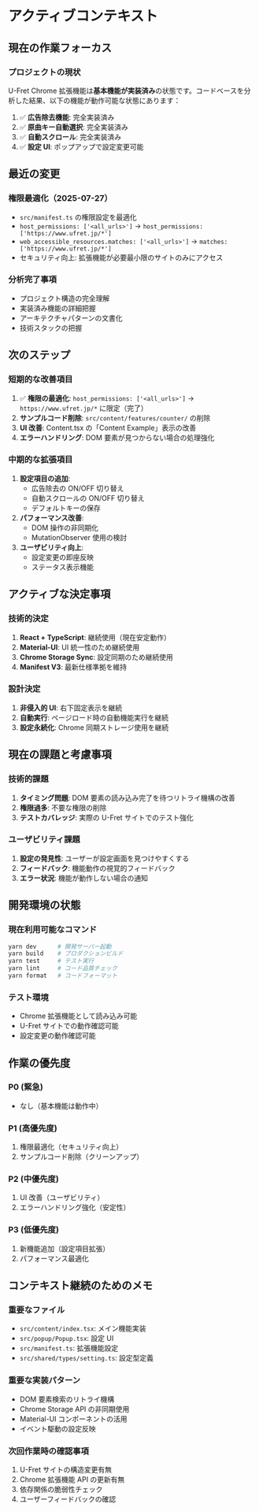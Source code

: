 # アクティブコンテキスト

## 現在の作業フォーカス

### プロジェクトの現状

U-Fret Chrome 拡張機能は**基本機能が実装済み**の状態です。コードベースを分析した結果、以下の機能が動作可能な状態にあります：

1. ✅ **広告除去機能**: 完全実装済み
2. ✅ **原曲キー自動選択**: 完全実装済み
3. ✅ **自動スクロール**: 完全実装済み
4. ✅ **設定 UI**: ポップアップで設定変更可能

## 最近の変更

### 権限最適化（2025-07-27）

- `src/manifest.ts` の権限設定を最適化
- `host_permissions: ['<all_urls>']` → `host_permissions: ['https://www.ufret.jp/*']`
- `web_accessible_resources.matches: ['<all_urls>']` → `matches: ['https://www.ufret.jp/*']`
- セキュリティ向上: 拡張機能が必要最小限のサイトのみにアクセス

### 分析完了事項

- プロジェクト構造の完全理解
- 実装済み機能の詳細把握
- アーキテクチャパターンの文書化
- 技術スタックの把握

## 次のステップ

### 短期的な改善項目

1. ✅ **権限の最適化**: `host_permissions: ['<all_urls>']` → `https://www.ufret.jp/*` に限定（完了）
2. **サンプルコード削除**: `src/content/features/counter/` の削除
3. **UI 改善**: Content.tsx の「Content Example」表示の改善
4. **エラーハンドリング**: DOM 要素が見つからない場合の処理強化

### 中期的な拡張項目

1. **設定項目の追加**:
   - 広告除去の ON/OFF 切り替え
   - 自動スクロールの ON/OFF 切り替え
   - デフォルトキーの保存
2. **パフォーマンス改善**:
   - DOM 操作の非同期化
   - MutationObserver 使用の検討
3. **ユーザビリティ向上**:
   - 設定変更の即座反映
   - ステータス表示機能

## アクティブな決定事項

### 技術的決定

1. **React + TypeScript**: 継続使用（現在安定動作）
2. **Material-UI**: UI 統一性のため継続使用
3. **Chrome Storage Sync**: 設定同期のため継続使用
4. **Manifest V3**: 最新仕様準拠を維持

### 設計決定

1. **非侵入的 UI**: 右下固定表示を継続
2. **自動実行**: ページロード時の自動機能実行を継続
3. **設定永続化**: Chrome 同期ストレージ使用を継続

## 現在の課題と考慮事項

### 技術的課題

1. **タイミング問題**: DOM 要素の読み込み完了を待つリトライ機構の改善
2. **権限過多**: 不要な権限の削除
3. **テストカバレッジ**: 実際の U-Fret サイトでのテスト強化

### ユーザビリティ課題

1. **設定の発見性**: ユーザーが設定画面を見つけやすくする
2. **フィードバック**: 機能動作の視覚的フィードバック
3. **エラー状況**: 機能が動作しない場合の通知

## 開発環境の状態

### 現在利用可能なコマンド

```bash
yarn dev      # 開発サーバー起動
yarn build    # プロダクションビルド
yarn test     # テスト実行
yarn lint     # コード品質チェック
yarn format   # コードフォーマット
```

### テスト環境

- Chrome 拡張機能として読み込み可能
- U-Fret サイトでの動作確認可能
- 設定変更の動作確認可能

## 作業の優先度

### P0 (緊急)

- なし（基本機能は動作中）

### P1 (高優先度)

1. 権限最適化（セキュリティ向上）
2. サンプルコード削除（クリーンアップ）

### P2 (中優先度)

1. UI 改善（ユーザビリティ）
2. エラーハンドリング強化（安定性）

### P3 (低優先度)

1. 新機能追加（設定項目拡張）
2. パフォーマンス最適化

## コンテキスト継続のためのメモ

### 重要なファイル

- `src/content/index.tsx`: メイン機能実装
- `src/popup/Popup.tsx`: 設定 UI
- `src/manifest.ts`: 拡張機能設定
- `src/shared/types/setting.ts`: 設定型定義

### 重要な実装パターン

- DOM 要素検索のリトライ機構
- Chrome Storage API の非同期使用
- Material-UI コンポーネントの活用
- イベント駆動の設定反映

### 次回作業時の確認事項

1. U-Fret サイトの構造変更有無
2. Chrome 拡張機能 API の更新有無
3. 依存関係の脆弱性チェック
4. ユーザーフィードバックの確認
